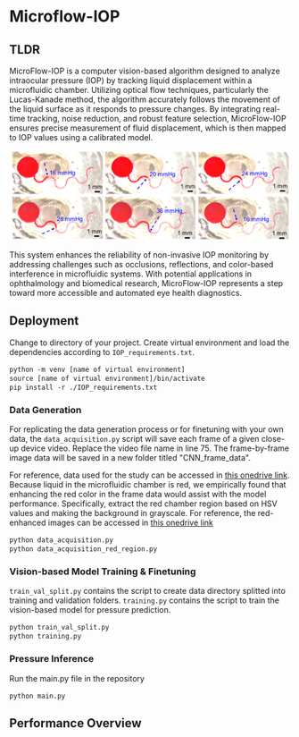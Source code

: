 # Microflow-IOP
## TLDR
MicroFlow-IOP is a computer vision-based algorithm designed to analyze intraocular pressure (IOP) by tracking liquid displacement within a microfluidic chamber. Utilizing optical flow techniques, particularly the Lucas-Kanade method, the algorithm accurately follows the movement of the liquid surface as it responds to pressure changes. By integrating real-time tracking, noise reduction, and robust feature selection, MicroFlow-IOP ensures precise measurement of fluid displacement, which is then mapped to IOP values using a calibrated model.

![displacement_demo](displacement_demo.png)

This system enhances the reliability of non-invasive IOP monitoring by addressing challenges such as occlusions, reflections, and color-based interference in microfluidic systems. With potential applications in ophthalmology and biomedical research, MicroFlow-IOP represents a step toward more accessible and automated eye health diagnostics.

## Deployment
Change to directory of your project. Create virtual environment and load the dependencies according to `IOP_requirements.txt`.
```
python -m venv [name of virtual environment]
source [name of virtual environment]/bin/activate
pip install -r ./IOP_requirements.txt
```
### Data Generation
For replicating the data generation process or for finetuning with your own data, the `data_acquisition.py` script will save each frame of a given close-up device video. Replace the video file name in line 75. The frame-by-frame image data will be saved in a new folder titled "CNN_frame_data".

For reference, data used for the study can be accessed in [this onedrive link](https://terasakilab-my.sharepoint.com/:u:/g/personal/chenshu_liu_terasakicolab_org/Ed7v7QXqAc9ImS0lvQyDK0sB7l9vpXrC9HK0l0pmLvnq5g?e=qoxzFd). Because liquid in the microfluidic chamber is red, we empirically found that enhancing the red color in the frame data would assist with the model performance. Specifically, extract the red chamber region based on HSV values and making the background in grayscale. For reference, the red-enhanced images can be accessed in [this onedrive link](https://terasakilab-my.sharepoint.com/:u:/g/personal/chenshu_liu_terasakicolab_org/EQg4IOc52CdPjbm7wjNNgcgBC22RMALdavSQ2uHjrC650A?e=w5i74c)
```
python data_acquisition.py
python data_acquisition_red_region.py
```

### Vision-based Model Training & Finetuning
`train_val_split.py` contains the script to create data directory splitted into training and validation folders. `training.py` contains the script to train the vision-based model for pressure prediction.
```
python train_val_split.py
python training.py
```

### Pressure Inference
Run the main.py file in the repository
```
python main.py
```

## Performance Overview
